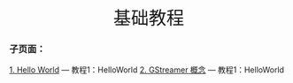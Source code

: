 <div align=center><font face="黑体" size=6>基础教程</font></div>



### 子页面：

[1. Hello World](./1.HelloWorld.md) — 教程1：HelloWorld
[2. GStreamer 概念](./2.GStreamer概念.md) — 教程1：HelloWorld

